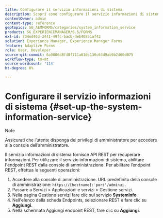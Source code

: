 ```yaml
---
title: Configurare il servizio informazioni di sistema
description: Scopri come configurare il servizio informazioni di sistema.
contentOwner: admin
content-type: reference
geptopics: SG_AEMFORMS/categories/system_information_service
products: SG_EXPERIENCEMANAGER/6.5/FORMS
exl-id: 734ed463-2441-49fc-bacb-deb40851af42
solution: Experience Manager, Experience Manager Forms
feature: Adaptive Forms
role: User, Developer
source-git-commit: 6a9806d8f40f711a610c130c63d9ab9b2460d075
workflow-type: tm+mt
source-wordcount: '114'
ht-degree: 0%

---
```


# Configurare il servizio informazioni di sistema {#set-up-the-system-information-service}

>[!NOTE]
> 
> Assicurati che l’utente disponga dei privilegi di amministratore per accedere alla console dell’amministratore.

Il servizio informazioni di sistema fornisce API REST per recuperare informazioni. Per utilizzare il servizio informazioni di sistema, abilitare l&#39;endpoint REST dalla console di amministrazione. Per abilitare l’endpoint REST, effettua le seguenti operazioni:

1. Accedere alla console di amministrazione. URL predefinito della console di amministrazione: `https://[hostname]:'port'/adminui.`
1. Passare a Servizi > Applicazioni e servizi > Gestione servizi.
1. Nella pagina Gestione servizi fare clic sul servizio **SystemInfo**.
1. Nell&#39;elenco della scheda Endpoints, selezionare REST e fare clic su **Aggiungi**.
1. Nella schermata Aggiungi endpoint REST, fare clic su **Aggiungi**.
